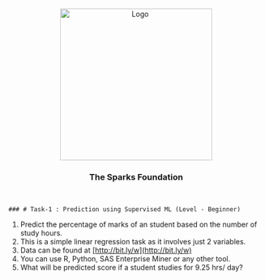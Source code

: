 <!-- PROJECT LOGO -->
<br />
<p align="center">
  <a href="https://github.com/shital2807/THE-SPARKS-FOUNDATION-INTERNSHIP">
    <img src="https://www.thesparksfoundationsingapore.org/images/logo_small.png" alt="Logo" width="300" height="300">
  </a>

  <h3 align="center">The Sparks Foundation</h3>

  <p align="center">
    <br />
    
    
    
    ### # Task-1 : Prediction using Supervised ML (Level - Beginner)
  1. Predict the percentage of marks of an student based on the number of study hours.
1. This is a simple linear regression task as it involves just 2 variables.
1. Data can be found at [http://bit.ly/w](http://bit.ly/w)
1. You can use R, Python, SAS Enterprise Miner or any other tool.
1. What will be predicted score if a student studies for 9.25 hrs/ day?
